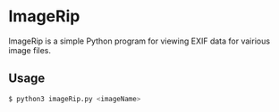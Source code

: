 # ImageRip

ImageRip is a simple Python program for viewing EXIF data for vairious image files. 

## Usage
```sh
$ python3 imageRip.py <imageName>
```